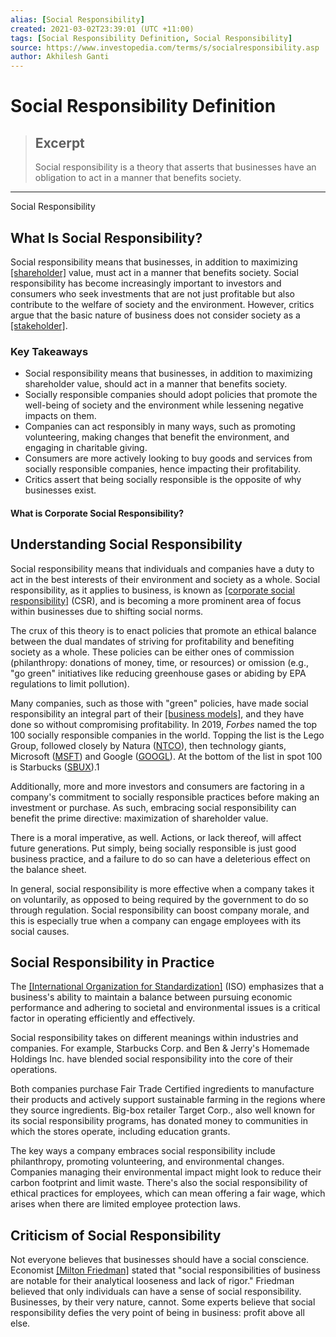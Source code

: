 ```yaml
---
alias: [Social Responsibility]
created: 2021-03-02T23:39:01 (UTC +11:00)
tags: [Social Responsibility Definition, Social Responsibility]
source: https://www.investopedia.com/terms/s/socialresponsibility.asp
author: Akhilesh Ganti
---
```


# Social Responsibility Definition

> ## Excerpt
> Social responsibility is a theory that asserts that businesses have an obligation to act in a manner that benefits society.

---

Social Responsibility
## What Is Social Responsibility?

Social responsibility means that businesses, in addition to maximizing [[shareholder]](https://www.investopedia.com/terms/s/shareholder.asp) value, must act in a manner that benefits society. Social responsibility has become increasingly important to investors and consumers who seek investments that are not just profitable but also contribute to the welfare of society and the environment. However, critics argue that the basic nature of business does not consider society as a [[stakeholder]](https://www.investopedia.com/terms/s/stakeholder.asp).

### Key Takeaways

-   Social responsibility means that businesses, in addition to maximizing shareholder value, should act in a manner that benefits society.
-   Socially responsible companies should adopt policies that promote the well-being of society and the environment while lessening negative impacts on them.
-   Companies can act responsibly in many ways, such as promoting volunteering, making changes that benefit the environment, and engaging in charitable giving.
-   Consumers are more actively looking to buy goods and services from socially responsible companies, hence impacting their profitability.
-   Critics assert that being socially responsible is the opposite of why businesses exist.

#### What is Corporate Social Responsibility?

## Understanding Social Responsibility

Social responsibility means that individuals and companies have a duty to act in the best interests of their environment and society as a whole. Social responsibility, as it applies to business, is known as [[corporate social responsibility]](https://www.investopedia.com/terms/c/corp-social-responsibility.asp) (CSR), and is becoming a more prominent area of focus within businesses due to shifting social norms.

The crux of this theory is to enact policies that promote an ethical balance between the dual mandates of striving for profitability and benefiting society as a whole. These policies can be either ones of commission (philanthropy: donations of money, time, or resources) or omission (e.g., "go green" initiatives like reducing greenhouse gases or abiding by EPA regulations to limit pollution).

Many companies, such as those with "green" policies, have made social responsibility an integral part of their [[business models]](https://www.investopedia.com/terms/b/businessmodel.asp), and they have done so without compromising profitability. In 2019, _Forbes_ named the top 100 socially responsible companies in the world. Topping the list is the Lego Group, followed closely by Natura ([NTCO](https://www.investopedia.com/markets/quote?tvwidgetsymbol=ntco)), then technology giants, Microsoft ([MSFT](https://www.investopedia.com/markets/quote?tvwidgetsymbol=msft)) and Google ([GOOGL](https://www.investopedia.com/markets/quote?tvwidgetsymbol=googl)). At the bottom of the list in spot 100 is Starbucks ([SBUX](https://www.investopedia.com/markets/quote?tvwidgetsymbol=sbux)).1

Additionally, more and more investors and consumers are factoring in a company's commitment to socially responsible practices before making an investment or purchase. As such, embracing social responsibility can benefit the prime directive: maximization of shareholder value.

There is a moral imperative, as well. Actions, or lack thereof, will affect future generations. Put simply, being socially responsible is just good business practice, and a failure to do so can have a deleterious effect on the balance sheet.

In general, social responsibility is more effective when a company takes it on voluntarily, as opposed to being required by the government to do so through regulation. Social responsibility can boost company morale, and this is especially true when a company can engage employees with its social causes.

## Social Responsibility in Practice

The [[International Organization for Standardization]](https://www.investopedia.com/terms/i/international-organization-for-standardization-iso.asp) (ISO) emphasizes that a business's ability to maintain a balance between pursuing economic performance and adhering to societal and environmental issues is a critical factor in operating efficiently and effectively. 

Social responsibility takes on different meanings within industries and companies. For example, Starbucks Corp. and Ben & Jerry's Homemade Holdings Inc. have blended social responsibility into the core of their operations.

Both companies purchase Fair Trade Certified ingredients to manufacture their products and actively support sustainable farming in the regions where they source ingredients. Big-box retailer Target Corp., also well known for its social responsibility programs, has donated money to communities in which the stores operate, including education grants. 

The key ways a company embraces social responsibility include philanthropy, promoting volunteering, and environmental changes. Companies managing their environmental impact might look to reduce their carbon footprint and limit waste. There's also the social responsibility of ethical practices for employees, which can mean offering a fair wage, which arises when there are limited employee protection laws.  

## Criticism of Social Responsibility

Not everyone believes that businesses should have a social conscience. Economist [[Milton Friedman]](https://www.investopedia.com/terms/m/milton-friedman.asp) stated that "social responsibilities of business are notable for their analytical looseness and lack of rigor." Friedman believed that only individuals can have a sense of social responsibility. Businesses, by their very nature, cannot. Some experts believe that social responsibility defies the very point of being in business: profit above all else.
